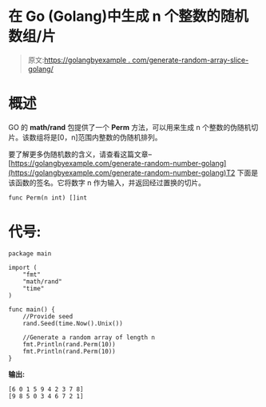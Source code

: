 # 在 Go (Golang)中生成 n 个整数的随机数组/片

> 原文:[https://golangbyexample . com/generate-random-array-slice-golang/](https://golangbyexample.com/generate-random-array-slice-golang/)

# **概述**

GO 的 **math/rand** 包提供了一个 **Perm** 方法，可以用来生成 n 个整数的伪随机切片。该数组将是[0，n]范围内整数的伪随机排列。

要了解更多伪随机数的含义，请查看这篇文章–[https://golangbyexample.com/generate-random-number-golang](https://golangbyexample.com/generate-random-number-golang)T2 下面是该函数的签名。它将数字 n 作为输入，并返回经过置换的切片。

```
func Perm(n int) []int
```

# **代号:**

```
package main

import (
    "fmt"
    "math/rand"
    "time"
)

func main() {
    //Provide seed
    rand.Seed(time.Now().Unix())

    //Generate a random array of length n
    fmt.Println(rand.Perm(10))
    fmt.Println(rand.Perm(10))
}
```

**输出:**

```
[6 0 1 5 9 4 2 3 7 8]
[9 8 5 0 3 4 6 7 2 1]
```